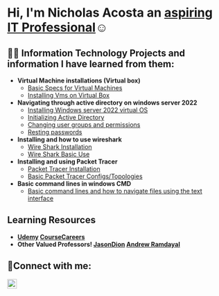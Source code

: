 <h1>Hi, I'm Nicholas Acosta an <a href="https://www.linkedin.com/in/nicholas-acosta-b74997306/"> aspiring IT Professional</a>☺</h1>

<h2>👨‍💻 Information Technology Projects and information I have learned from them:</h2>

- <b>Virtual Machine installations (Virtual box)</b>
  - [Basic Specs for Virtual Machines](https://github.com/Nacosta16/Basic-Specs-for-Virtual-Machines)
  - [Installing Vms on Virtual Box](https://github.com/Nacosta16/Installing-Vms-on-Virtual-Bo)
- <b> Navigating through active directory on windows server 2022 </b>
  - [Installing Windows server 2022 virtual OS](https://github.com/Nacosta16/Installing-Windows-Server2022-virtual-OS)
  - [Initializing Active Directory](https://github.com/Nacosta16/Initializing-Active-Directory)
  - [Changing user groups and permissions](https://github.com/Nacosta16/Changing-user-groups-and-permissions)
  - [Resting passwords](https://github.com/Nacosta16/Resting-passwords)
- <b> Installing and how to use wireshark  </b>
  - [Wire Shark Installation](https://github.com/Nacosta16/Wire-Shark-Installation)
  - [Wire Shark Basic Use](https://github.com/Nacosta16/Wire-Shark-Basic-Use)
- <b> Installing and using Packet Tracer </b> 
  - [Packet Tracer Installation](https://github.com/Nacosta16/Packet-Tracer-Installation)
  - [Basic Packet Tracer Configs/Topologies](https://github.com/Nacosta16/Basic-Packet-Tracer-Pinging-Configurations)
- <b> Basic command lines in windows CMD </b>
  - [Basic command lines and how to navigate files using the text interface](https://github.com/Nacosta16/Basic-command-lines-and-how-to-navigate-files-using-the-text-interface)
 

<h2>Learning Resources</h2>

  -  <b> [Udemy](https://www.udemy.com/) [CourseCareers](https://coursecareers.com/)
  -  <b> Other Valued Professors! [JasonDion](https://www.diontraining.com/) [Andrew Ramdayal](https://tiaexams.com/home) </b>
  
  
<h2>🤳Connect with me:</h2>

[<img align="left" alt="Josh | LinkedIn" width="22px" src="https://cdn.jsdelivr.net/npm/simple-icons@v3/icons/linkedin.svg" />][linkedin]

[linkedin]: https://www.linkedin.com/in/nicholas-acosta-b74997306/


